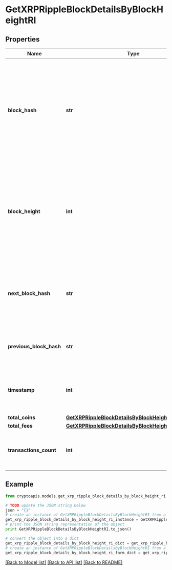 # GetXRPRippleBlockDetailsByBlockHeightRI


## Properties
Name | Type | Description | Notes
------------ | ------------- | ------------- | -------------
**block_hash** | **str** | Represents the hash of the block, which is its unique identifier. It represents a cryptographic digital fingerprint made by hashing the block header twice through the SHA256 algorithm. | 
**block_height** | **int** | Represents the number of blocks in the blockchain preceding this specific block. Block numbers have no gaps. A blockchain usually starts with block 0 called the \&quot;Genesis block\&quot;. | 
**next_block_hash** | **str** | Represents the hash of the next block. When this is the last block of the blockchain this value will be an empty string. | 
**previous_block_hash** | **str** | Represents the hash of the previous block, also known as the parent block. | 
**timestamp** | **int** | Defines the exact date/time when this block was mined in Unix Timestamp. | 
**total_coins** | [**GetXRPRippleBlockDetailsByBlockHeightRITotalCoins**](GetXRPRippleBlockDetailsByBlockHeightRITotalCoins.md) |  | 
**total_fees** | [**GetXRPRippleBlockDetailsByBlockHeightRITotalFees**](GetXRPRippleBlockDetailsByBlockHeightRITotalFees.md) |  | 
**transactions_count** | **int** | Represents the total number of all transactions as part of this block. | 

## Example

```python
from cryptoapis.models.get_xrp_ripple_block_details_by_block_height_ri import GetXRPRippleBlockDetailsByBlockHeightRI

# TODO update the JSON string below
json = "{}"
# create an instance of GetXRPRippleBlockDetailsByBlockHeightRI from a JSON string
get_xrp_ripple_block_details_by_block_height_ri_instance = GetXRPRippleBlockDetailsByBlockHeightRI.from_json(json)
# print the JSON string representation of the object
print GetXRPRippleBlockDetailsByBlockHeightRI.to_json()

# convert the object into a dict
get_xrp_ripple_block_details_by_block_height_ri_dict = get_xrp_ripple_block_details_by_block_height_ri_instance.to_dict()
# create an instance of GetXRPRippleBlockDetailsByBlockHeightRI from a dict
get_xrp_ripple_block_details_by_block_height_ri_form_dict = get_xrp_ripple_block_details_by_block_height_ri.from_dict(get_xrp_ripple_block_details_by_block_height_ri_dict)
```
[[Back to Model list]](../README.md#documentation-for-models) [[Back to API list]](../README.md#documentation-for-api-endpoints) [[Back to README]](../README.md)


